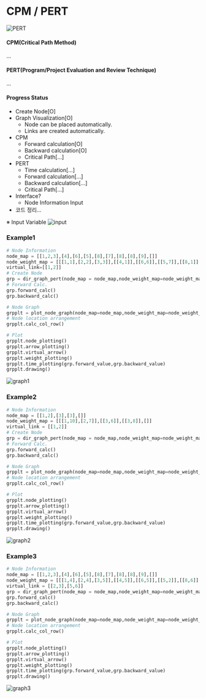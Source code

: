 # CPM / PERT
![PERT](https://upload.wikimedia.org/wikipedia/commons/b/b9/Pert_chart_colored.gif)
#### CPM(Critical Path Method)
...
#### PERT(Program/Project Evaluation and Review Technique)
...
</br>
#### Progress Status
- Create Node[O]
- Graph Visualization[O]
    - Node can be placed automatically.
    - Links are created automatically.
- CPM
    - Forward calculation[O]
    - Backward calculation[O]
    - Critical Path[...]
- PERT
    - Time calculation[...]
    - Forward calculation[...]
    - Backward calculation[...]
    - Critical Path[...]
- Interface?
    - Node Information Input
- 코드 정리...

※ Input Variable
![input](https://user-images.githubusercontent.com/44805829/165007723-454d6b2c-6fc8-4884-8bec-a21c11b44323.png)

### Example1

```python
# Node Information
node_map = [[1,2,3],[4],[6],[5],[8],[7],[8],[8],[9],[]]
node_weight_map = [[[1,1],[2,2],[3,3]],[[4,1]],[[6,6]],[[5,7]],[[8,1]],[[7,3]],[[8,9]],[[8,3]],[[9,10]],[]]
virtual_link=[[1,2]]
# Create Node
grp = dir_graph_pert(node_map = node_map,node_weight_map=node_weight_map,virtual_link=virtual_link)
# Forward Calc.
grp.forward_calc()
grp.backward_calc()

# Node Graph
grpplt = plot_node_graph(node_map=node_map,node_weight_map=node_weight_map,virtual_link=virtual_link)
# Node location arrangement
grpplt.calc_col_row()

# Plot
grpplt.node_plotting()
grpplt.arrow_plotting()
grpplt.virtual_arrow()
grpplt.weight_plotting()
grpplt.time_plotting(grp.forward_value,grp.backward_value)
grpplt.drawing()
```
![graph1](https://user-images.githubusercontent.com/44805829/165019057-cd5105dd-3530-4b9a-9671-170cfd94f988.png)

### Example2
```python
# Node Information
node_map = [[1,2],[3],[3],[]]
node_weight_map = [[[1,10],[2,7]],[[3,6]],[[3,8]],[]]
virtual_link = [[1,2]]
# Create Node
grp = dir_graph_pert(node_map = node_map,node_weight_map=node_weight_map,virtual_link=virtual_link)
# Forward Calc.
grp.forward_calc()
grp.backward_calc()

# Node Graph
grpplt = plot_node_graph(node_map=node_map,node_weight_map=node_weight_map,virtual_link=virtual_link)
# Node location arrangement
grpplt.calc_col_row()

# Plot
grpplt.node_plotting()
grpplt.arrow_plotting()
grpplt.virtual_arrow()
grpplt.weight_plotting()
grpplt.time_plotting(grp.forward_value,grp.backward_value)
grpplt.drawing()
```
![graph2](https://user-images.githubusercontent.com/44805829/165019080-e2782ec3-c490-49c8-a2b4-b676ee1f076a.png)

### Example3
```python
# Node Information
node_map = [[1,2,3],[4],[6],[5],[8],[7],[8],[8],[9],[]]
node_weight_map = [[[1,4],[2,4],[3,5]],[[4,5]],[[6,5]],[[5,2]],[[8,6]],[[7,2]],[[8,3]],[[8,4]],[[9,5]],[]]
virtual_link = [[2,3],[5,6]]
grp = dir_graph_pert(node_map = node_map,node_weight_map=node_weight_map,virtual_link=virtual_link)
grp.forward_calc()
grp.backward_calc()

# Node Graph
grpplt = plot_node_graph(node_map=node_map,node_weight_map=node_weight_map,virtual_link=[[1,2]])
# Node location arrangement
grpplt.calc_col_row()

# Plot
grpplt.node_plotting()
grpplt.arrow_plotting()
grpplt.virtual_arrow()
grpplt.weight_plotting()
grpplt.time_plotting(grp.forward_value,grp.backward_value)
grpplt.drawing()
```
![graph3](https://user-images.githubusercontent.com/44805829/165019116-b2af4d2f-f69d-4bc2-8149-06e38a71193e.png)
